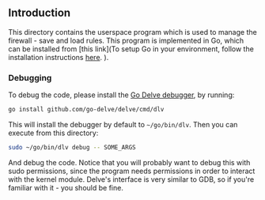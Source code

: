 ## Introduction
This directory contains the userspace program which is used to manage the firewall - save and load rules.
This program is implemented in Go, which can be installed from [this link](To setup Go in your environment, follow the installation instructions [here](https://go.dev/doc/install).
).

### Debugging
To debug the code, please install the [Go Delve debugger](https://github.com/go-delve/delve), by running:
```bash
go install github.com/go-delve/delve/cmd/dlv
```

This will install the debugger by default to `~/go/bin/dlv`.
Then you can execute from this directory:
```bash
sudo ~/go/bin/dlv debug -- SOME_ARGS
```
And debug the code. Notice that you will probably want to debug this with sudo permissions, since the program needs permissions in order to interact with the kernel module.
Delve's interface is very similar to GDB, so if you're familiar with it - you should be fine.
